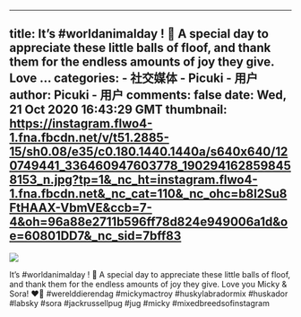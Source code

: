 
---
title: It’s  #worldanimalday ! 🐾 
A special day to appreciate these little balls of floof, and thank them for the endless amounts of joy they give. Love ...
categories: 
    - 社交媒体
    - Picuki - 用户
author: Picuki - 用户
comments: false
date: Wed, 21 Oct 2020 16:43:29 GMT
thumbnail: https://instagram.flwo4-1.fna.fbcdn.net/v/t51.2885-15/sh0.08/e35/c0.180.1440.1440a/s640x640/120749441_336460947603778_1902941628598458153_n.jpg?tp=1&_nc_ht=instagram.flwo4-1.fna.fbcdn.net&_nc_cat=110&_nc_ohc=b8I2Su8FtHAAX-VbmVE&ccb=7-4&oh=96a88e2711b596ff78d824e949006a1d&oe=60801DD7&_nc_sid=7bff83
---

<div>   
<img src="https://instagram.flwo4-1.fna.fbcdn.net/v/t51.2885-15/sh0.08/e35/c0.180.1440.1440a/s640x640/120749441_336460947603778_1902941628598458153_n.jpg?tp=1&_nc_ht=instagram.flwo4-1.fna.fbcdn.net&_nc_cat=110&_nc_ohc=b8I2Su8FtHAAX-VbmVE&ccb=7-4&oh=96a88e2711b596ff78d824e949006a1d&oe=60801DD7&_nc_sid=7bff83" referrerpolicy="no-referrer"><p>It’s  #worldanimalday ! 🐾 
A special day to appreciate these little balls of floof, and thank them for the endless amounts of joy they give. Love you Micky & Sora! ❤️🙏
 #werelddierendag  #mickymactroy  #huskylabradormix  #huskador  #labsky  #sora  #jackrussellpug  #jug  #micky  #mixedbreedsofinstagram</p>  
</div>
            
